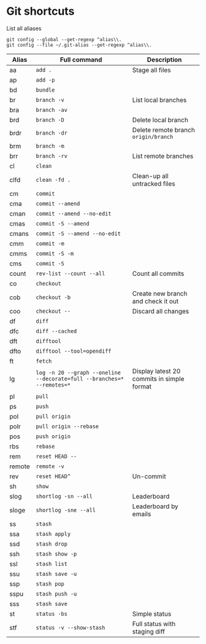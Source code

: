 # Git shortcuts

List all aliases
```
git config --global --get-regexp ^alias\\.
git config --file ~/.git-alias --get-regexp ^alias\\.
```

Alias | Full command | Description
--|--|--
aa | `add .` | Stage all files
ap | `add -p` |
bd | `bundle` |
br | `branch -v` | List local branches
bra | `branch -av` |
brd | `branch -D` | Delete local branch
brdr | `branch -dr` | Delete remote branch `origin/branch`
brm | `branch -m` |
brr | `branch -rv` | List remote branches
cl | `clean` |
clfd | `clean -fd .` | Clean-up all untracked files
cm | `commit` |
cma | `commit --amend` |
cman | `commit --amend --no-edit` |
cmas | `commit -S --amend` |
cmans | `commit -S --amend --no-edit` |
cmm | `commit -m` |
cmms | `commit -S -m` |
cms | `commit -S` |
count | `rev-list --count --all` | Count all commits
co | `checkout` |
cob | `checkout -b` | Create new branch and check it out
coo | `checkout --` | Discard all changes
df | `diff` |
dfc | `diff --cached` |
dft | `difftool` |
dfto | `difftool --tool=opendiff` |
ft | `fetch` |
lg | `log -n 20 --graph --oneline --decorate=full --branches=* --remotes=*` | Display latest 20 commits in simple format
pl | `pull` |
ps | `push` |
pol | `pull origin` |
polr | `pull origin --rebase` |
pos | `push origin` |
rbs | `rebase` |
rem | `reset HEAD --` |
remote | `remote -v` |
rev | `reset HEAD^` | Un-commit
sh | `show` |
slog | `shortlog -sn --all` | Leaderboard
sloge | `shortlog -sne --all` | Leaderboard by emails
ss | `stash` |
ssa | `stash apply` |
ssd | `stash drop` |
ssh | `stash show -p` |
ssl | `stash list` |
ssu | `stash save -u` |
ssp | `stash pop` |
sspu | `stash push -u` |
sss | `stash save` |
st | `status -bs` | Simple status
stf | `status -v --show-stash` | Full status with staging diff
